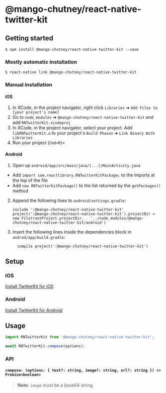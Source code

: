 
# @mango-chutney/react-native-twitter-kit

## Getting started

`$ npm install @mango-chutney/react-native-twitter-kit --save`

### Mostly automatic installation

`$ react-native link @mango-chutney/react-native-twitter-kit`

### Manual installation


#### iOS

1. In XCode, in the project navigator, right click `Libraries` ➜ `Add Files to [your project's name]`
2. Go to `node_modules` ➜ `@mango-chutney/react-native-twitter-kit` and add `RNTwitterKit.xcodeproj`
3. In XCode, in the project navigator, select your project. Add `libRNTwitterKit.a` to your project's `Build Phases` ➜ `Link Binary With Libraries`
4. Run your project (`Cmd+R`)<

#### Android

1. Open up `android/app/src/main/java/[...]/MainActivity.java`
  - Add `import com.reactlibrary.RNTwitterKitPackage;` to the imports at the top of the file
  - Add `new RNTwitterKitPackage()` to the list returned by the `getPackages()` method
2. Append the following lines to `android/settings.gradle`:
  	```
  	include ':@mango-chutney/react-native-twitter-kit'
  	project(':@mango-chutney/react-native-twitter-kit').projectDir = new File(rootProject.projectDir, 	'../node_modules/@mango-chutney/react-native-twitter-kit/android')
  	```
3. Insert the following lines inside the dependencies block in `androd/app/build.gradle`:
  	```
      compile project(':@mango-chutney/react-native-twitter-kit')
  	```

## Setup

### iOS

[Install TwitterKit for iOS](https://github.com/twitter-archive/twitter-kit-ios/wiki/Installation)

### Android

[Install TwitterKit for Android](https://github.com/twitter-archive/twitter-kit-android/wiki/Getting-Started)

## Usage
```javascript
import RNTwitterKit from '@mango-chutney/react-native-twitter-kit';

await RNTwitterKit.compose(options);
```

### API

#### `compose: (options: { text?: string, image?: string, url?: string }) => Promise<boolean>`

> **Note:** `image` must be a base64 string.
